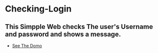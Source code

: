 # Checking-Login
## This Simpple Web checks The user's Username and password and shows a message.
- [See The Domo](https://himadwise.github.io/Checking-Login/)
